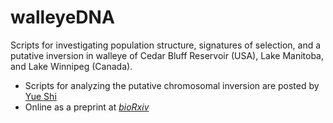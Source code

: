 # walleyeDNA
Scripts for investigating population structure, signatures of selection, and a putative inversion in walleye of Cedar Bluff Reservoir (USA), Lake Manitoba, and Lake Winnipeg (Canada).

* Scripts for analyzing the putative chromosomal inversion are posted by [Yue Shi](https://github.com/melodysyue/walleyeDNA_inversion)
* Online as a preprint at [_bioRxiv_](https://www.biorxiv.org/content/10.1101/2021.12.02.470985v1)
